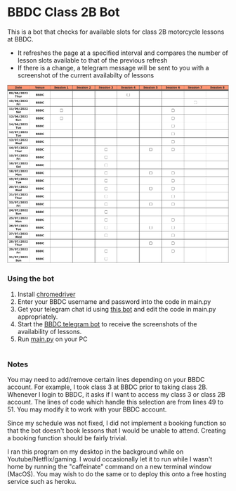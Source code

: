 # BBDC Class 2B Bot
This is a bot that checks for available slots for class 2B motorcycle lessons at BBDC. 

- It refreshes the page at a specified interval and compares the number of lesson slots available to that of the previous refresh
- If there is a change, a telegram message will be sent to you with a screenshot of the current availabilty of lessons

![Telegram bot screenshot example](https://github.com/cplAloysius/BBDC-2B-Bot/blob/main/table.png?raw=true)

### Using the bot
1. Install [chromedriver](https://chromedriver.chromium.org)
2. Enter your BBDC username and password into the code in main.py
3. Get your telegram chat id using [this bot](https://t.me/get_id_bot) and edit the code in main.py appropriately. 
4. Start the [BBDC telegram bot](https://t.me/AloysiusBBDCBot) to receive the screenshots of the availability of lessons.
5. Run [main.py](https://github.com/cplAloysius/BBDC-2B-Bot/blob/main/main.py) on your PC

#

### Notes
You may need to add/remove certain lines depending on your BBDC account. For example, I took class 3 at BBDC prior to taking class 2B. Whenever I login to BBDC, it asks if I want to access my class 3 or class 2B account. The lines of code which handle this selection are from lines 49 to 51. You may modify it to work with your BBDC account.

Since my schedule was not fixed, I did not implement a booking function so that the bot doesn't book lessons that I would be unable to attend. Creating a booking function should be fairly trivial.

I ran this program on my desktop in the background while on Youtube/Netflix/gaming. I would occasionally let it to run while I wasn't home by running the "caffeinate" command on a new terminal window (MacOS). You may wish to do the same or to deploy this onto a free hosting service such as heroku.

